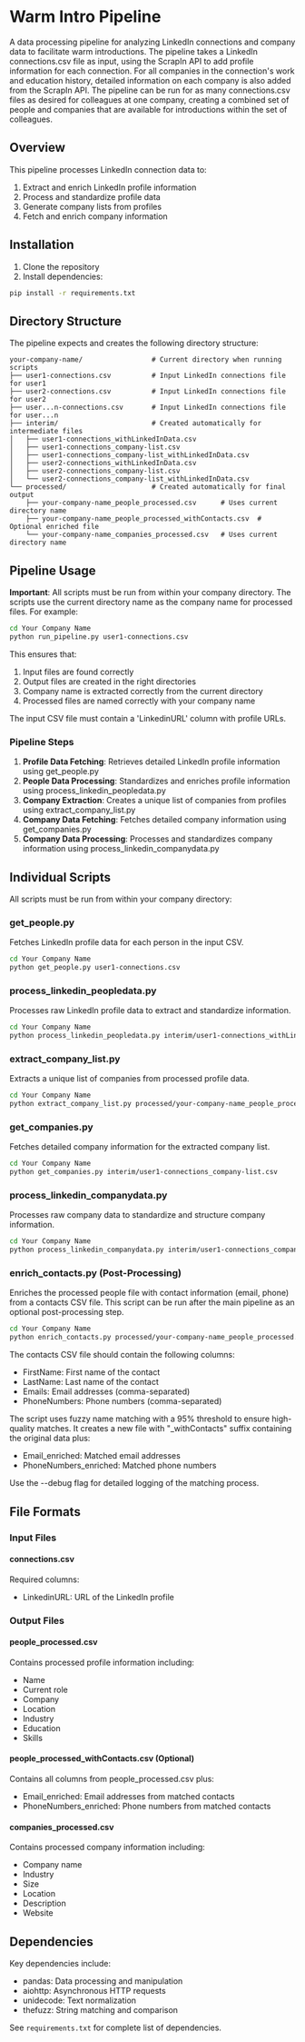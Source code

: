 # Warm Intro Pipeline

A data processing pipeline for analyzing LinkedIn connections and company data to facilitate warm introductions. The pipeline takes a LinkedIn connections.csv file as input, using the ScrapIn API to add profile information for each connection. For all companies in the connection's work and education history, detailed information on each company is also added from the ScrapIn API. The pipeline can be run for as many connections.csv files as desired for colleagues at one company, creating a combined set of people and companies that are available for introductions within the set of colleagues.

## Overview

This pipeline processes LinkedIn connection data to:
1. Extract and enrich LinkedIn profile information
2. Process and standardize profile data
3. Generate company lists from profiles
4. Fetch and enrich company information

## Installation

1. Clone the repository
2. Install dependencies:
```bash
pip install -r requirements.txt
```

## Directory Structure

The pipeline expects and creates the following directory structure:

```
your-company-name/                 # Current directory when running scripts
├── user1-connections.csv          # Input LinkedIn connections file for user1
├── user2-connections.csv          # Input LinkedIn connections file for user2
├── user...n-connections.csv       # Input LinkedIn connections file for user...n
├── interim/                       # Created automatically for intermediate files
│   ├── user1-connections_withLinkedInData.csv
│   ├── user1-connections_company-list.csv
│   ├── user1-connections_company-list_withLinkedInData.csv
│   ├── user2-connections_withLinkedInData.csv
│   ├── user2-connections_company-list.csv
│   └── user2-connections_company-list_withLinkedInData.csv
└── processed/                     # Created automatically for final output
    ├── your-company-name_people_processed.csv      # Uses current directory name
    ├── your-company-name_people_processed_withContacts.csv  # Optional enriched file
    └── your-company-name_companies_processed.csv   # Uses current directory name
```

## Pipeline Usage

**Important**: All scripts must be run from within your company directory. The scripts use the current directory name as the company name for processed files. For example:

```bash
cd Your Company Name
python run_pipeline.py user1-connections.csv
```

This ensures that:
1. Input files are found correctly
2. Output files are created in the right directories
3. Company name is extracted correctly from the current directory
4. Processed files are named correctly with your company name

The input CSV file must contain a 'LinkedinURL' column with profile URLs.

### Pipeline Steps

1. **Profile Data Fetching**: Retrieves detailed LinkedIn profile information using get_people.py
2. **People Data Processing**: Standardizes and enriches profile information using process_linkedin_peopledata.py
3. **Company Extraction**: Creates a unique list of companies from profiles using extract_company_list.py
4. **Company Data Fetching**: Fetches detailed company information using get_companies.py
5. **Company Data Processing**: Processes and standardizes company information using process_linkedin_companydata.py

## Individual Scripts

All scripts must be run from within your company directory:

### get_people.py
Fetches LinkedIn profile data for each person in the input CSV.
```bash
cd Your Company Name
python get_people.py user1-connections.csv
```

### process_linkedin_peopledata.py
Processes raw LinkedIn profile data to extract and standardize information.
```bash
cd Your Company Name
python process_linkedin_peopledata.py interim/user1-connections_withLinkedInData.csv processed/your-company-name_people_processed.csv
```

### extract_company_list.py
Extracts a unique list of companies from processed profile data.
```bash
cd Your Company Name
python extract_company_list.py processed/your-company-name_people_processed.csv interim/user1-connections_company-list.csv
```

### get_companies.py
Fetches detailed company information for the extracted company list.
```bash
cd Your Company Name
python get_companies.py interim/user1-connections_company-list.csv
```

### process_linkedin_companydata.py
Processes raw company data to standardize and structure company information.
```bash
cd Your Company Name
python process_linkedin_companydata.py interim/user1-connections_company-list_withLinkedInData.csv processed/your-company-name_companies_processed.csv
```

### enrich_contacts.py (Post-Processing)
Enriches the processed people file with contact information (email, phone) from a contacts CSV file. This script can be run after the main pipeline as an optional post-processing step.

```bash
cd Your Company Name
python enrich_contacts.py processed/your-company-name_people_processed.csv path/to/contacts.csv [--debug]
```

The contacts CSV file should contain the following columns:
- FirstName: First name of the contact
- LastName: Last name of the contact
- Emails: Email addresses (comma-separated)
- PhoneNumbers: Phone numbers (comma-separated)

The script uses fuzzy name matching with a 95% threshold to ensure high-quality matches. It creates a new file with "_withContacts" suffix containing the original data plus:
- Email_enriched: Matched email addresses
- PhoneNumbers_enriched: Matched phone numbers

Use the --debug flag for detailed logging of the matching process.

## File Formats

### Input Files

#### connections.csv
Required columns:
- LinkedinURL: URL of the LinkedIn profile

### Output Files

#### people_processed.csv
Contains processed profile information including:
- Name
- Current role
- Company
- Location
- Industry
- Education
- Skills

#### people_processed_withContacts.csv (Optional)
Contains all columns from people_processed.csv plus:
- Email_enriched: Email addresses from matched contacts
- PhoneNumbers_enriched: Phone numbers from matched contacts

#### companies_processed.csv
Contains processed company information including:
- Company name
- Industry
- Size
- Location
- Description
- Website

## Dependencies

Key dependencies include:
- pandas: Data processing and manipulation
- aiohttp: Asynchronous HTTP requests
- unidecode: Text normalization
- thefuzz: String matching and comparison

See `requirements.txt` for complete list of dependencies.
